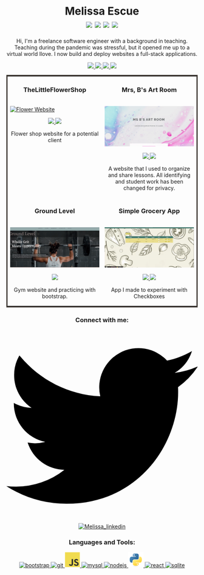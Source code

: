 <h1 align="center"> Melissa Escue </br> 
    <img src="https://img.shields.io/static/v1?label=|&message=JavaScript&color=23555f&style=plastic&logo=javascript&logo-color=white"/>
    <img src="https://img.shields.io/static/v1?label=|&message=CSS&color=23555f&style=plastic&logo=css3&logo-color=white"/>
    <img src="https://img.shields.io/static/v1?label=|&message=NodeJS&color=23555f&style=plastic&logo=node.js&logo-color=white"/>
    <img src="https://img.shields.io/static/v1?label=|&message=MongoDB&color=23555f&style=plastic&logo=mongodb&logo-color=white"/>
    </h1>
    
<p align="center">Hi, I'm a freelance software engineer with a background in teaching. Teaching during the pandemic was stressful, but it opened me up to a virtual world Ilove. I now build and deploy websites a full-stack applications.
<!-- Hi, I'm a freelance software engineer with a background in teaching. Teaching during the pandemic was stressful, but it opened me up to a virtual world I love. I nowbuild and deploy websites a full-stack applications. -->
</p>
    
<p align="center">
  <a href="https://melissaescue.netlify.app/" target="_blank">
    <img src="https://img.shields.io/static/v1?label=|&message=WEBSITE&color=23555f&style=plastic&logo=react&logo-color=white"/>
  </a>
  <a href="https://www.linkedin.com/in/melissaescue/.com" target="_blank">
    <img src="https://img.shields.io/static/v1?label=|&message=LINKEDIN&color=cdf998&style=plastic&logo=linkedin&logo-color=white"/>
  </a>
  <a href="https://angel.co/u/melissa-escue" target="_blank">
      <img src="https://img.shields.io/static/v1?label=|&message=ANGEL-LIST&color=cdf998&style=plastic&logo=angellist&logo-color=white"/>
  </a>
  <a href="melissaEscueSoftwareEngineer.docx.pdf" target="_blank">
      <img src="https://img.shields.io/static/v1?label=|&message=RESUME&color=23555f&style=plastic&logo=adobeacrobatreader&logo-color=white"/>
  </a>
</p>
    
<table align="center" bordercolor="#3B3530">
        <tr>
            <td width="50%" valign="top">
                <h3 align="center">TheLittleFlowerShop</h3>
                <br />
                    <a target="_blank" href="https://melissaescue.netlify.app/thelittleflowershop/">
                    <img src="theLittleFlowerShop.gif" width="100%"  alt="Flower Website"/>
                </a>
                <br />
                <p align="center">
                     <a href="https://github.com/missmae448/flowerShop" target="_blank">
                        <img src="https://img.shields.io/static/v1?label=|&message=REPO&color=23555f&style=plastic&logo=github&logo-color=white"/>
                    </a>
                    <a href="https://melissaescue.netlify.app/thelittleflowershop/" target="_blank">
                        <img src="https://img.shields.io/static/v1?label=|&message=WEBSITE&color=23555f&style=plastic&logo=html5&logo-color=white"/>
                    </a>
                <p align="center">Flower shop website for a potential client</p>
            </td>
            <td width="50%" valign="top">
                <h3 align="center">Mrs, B's Art Room</h3>
                <br />
                    <a target="_blank" href="https://melissaescue.netlify.app/art%20blog/index.html">
                    <img src="class.gif" width="100%"  alt="Art Website"/>
                </a>
                <br />
                <p align="center">
                    <a href="https://github.com/missmae448/Artblog" target="_blank">
                        <img src="https://img.shields.io/static/v1?label=|&message=REPO&color=23555f&style=plastic&logo=github&logo-color=white"/>
                    </a>
                    <a href="https://melissaescue.netlify.app/art%20blog/index.html" target="_blank">
                        <img src="https://img.shields.io/static/v1?label=|&message=WEBSITE&color=23555f&style=plastic&logo=html5&logo-color=white"/>
                    </a>
                </p>
                <p align="center">A website that I used to organize and share lessons. All identifying and student work has been changed for privacy.</p>
            </td>
        </tr>
        <tr>
            <td width="50%" valign="top">
                <h3 align="center">Ground Level </h3>
                <br />
                    <a target="_blank" href="https://melissaescue.netlify.app/wireframe/wireframe.html">
                    <img src="gym.gif" width="100%"  alt="Coding MeetUp"/>
                </a>
                <br />
                <p align="center">
                    <a href="https://melissaescue.netlify.app/wireframe/wireframe.html" target="_blank">
                        <img src="https://img.shields.io/static/v1?label=|&message=WEBSITE&color=23555f&style=plastic&logo=wordpress&logo-color=white"/>
                    </a>
                <p align="center">Gym website and practicing with bootstrap.</p>
            </td>
            <td width="50%" valign="top">
                <h3 align="center">Simple Grocery App</h3>
                <br />
                    <a target="_blank" href="https://fresh-grocery.herokuapp.com/">
                    <img src="grocery.gif" width="100%"  alt="Coding MeetUp"/>
                </a>
                <br />
                <p align="center">
                    <a href="https://github.com/missmae448/grocery-list-app" target="_blank">
                        <img src="https://img.shields.io/static/v1?label=|&message=REPO&color=23555f&style=plastic&logo=github&logo-color=white"/>
                    </a>
                    <a href="https://fresh-grocery.herokuapp.com/" target="_blank">
                        <img src="https://img.shields.io/static/v1?label=|&message=WEBSITE&color=23555f&style=plastic&logo=html5&logo-color=white"/>
                    </a>
                </p>
                <p align="center">App I made to experiment with Checkboxes</p>
            </td>
        </tr>
       <!-- <tr>
            <td width="50%" valign="top">
                <h3 align="center">A</h3>
                <br />
                    <a target="_blank" href="">
                    <img src= width="100%"  alt="Coding MeetUp"/>
                </a>
                <br />
                <p align="center">
                    <a href="/" target="_blank">
                        <img src="https://img.shields.io/static/v1?label=|&message=WEBSITE&color=23555f&style=plastic&logo=wordpress&logo-color=white"/>
                    </a>
                <p align="center">Coaching for runners</p>
            </td>
            <td width="50%" valign="top">
                <h3 align="center">Portfolio</h3>
                <br />
                    <a target="_blank" href="">
                    <img src= width="100%"  alt="Coding MeetUp"/>
                </a>
                <br />
                <p align="center">
                    <a href="" target="_blank">
                        <img src="https://img.shields.io/static/v1?label=|&message=REPO&color=23555f&style=plastic&logo=github&logo-color=white"/>
                    </a>
                    <a href="" target="_blank">
                        <img src="https://img.shields.io/static/v1?label=|&message=WEBSITE&color=23555f&style=plastic&logo=html5&logo-color=white"/>
                    </a>
                </p>
                <p align="center">Personal portfolio page</p>
            </td>
        </tr> -->
    </table>



<h3 align="center">Connect with me:</h3>
<p align="center">
<a href="https://twitter.com/mel54924853" target="blank"><svg role="img" xmlns="http://www.w3.org/2000/svg" viewBox="0 0 24 24"><title>Twitter icon</title><path d="M23.953 4.57a10 10 0 01-2.825.775 4.958 4.958 0 002.163-2.723c-.951.555-2.005.959-3.127 1.184a4.92 4.92 0 00-8.384 4.482C7.69 8.095 4.067 6.13 1.64 3.162a4.822 4.822 0 00-.666 2.475c0 1.71.87 3.213 2.188 4.096a4.904 4.904 0 01-2.228-.616v.06a4.923 4.923 0 003.946 4.827 4.996 4.996 0 01-2.212.085 4.936 4.936 0 004.604 3.417 9.867 9.867 0 01-6.102 2.105c-.39 0-.779-.023-1.17-.067a13.995 13.995 0 007.557 2.209c9.053 0 13.998-7.496 13.998-13.985 0-.21 0-.42-.015-.63A9.935 9.935 0 0024 4.59z"  alt="Melissa_Twitter" height="30" width="40"></svg></a>
<a href="https://www.linkedin.com/in/melissaescue/" target="blank"><img align="center" src="https://raw.githubusercontent.com/rahuldkjain/github-profile-readme-generator/mastersrc/images/icons/Social/linked-in-alt.svg" alt="Melissa_linkedin" height="30" width="40" /></a>
</p>

<h3 align="center">Languages and Tools:</h3>
<p align="center"> <a href="https://getbootstrap.com" target="_blank" rel="noreferrer"> <img src="https://raw.githubusercontent.com/devicons/devicon/master/icons/bootstrapbootstrap-plain-wordmark.svg" alt="bootstrap" width="40" height="40"/> </a> <a href="https://git-scm.com/" target="_blank" rel="noreferrer"> <img src="https://wwwvectorlogo.zone/logos/git-scm/git-scm-icon.svg" alt="git" width="40" height="40"/> </a> <a href="https://developer.mozilla.org/en-US/docs/Web/JavaScript" target="_blank"rel="noreferrer"> <img src="https://raw.githubusercontent.com/devicons/devicon/master/icons/javascript/javascript-original.svg" alt="javascript" width="40" height="40"/> <a> <a href="https://www.mysql.com/" target="_blank" rel="noreferrer"> <img src="https://raw.githubusercontent.com/devicons/devicon/master/icons/mysqlmysql-original-wordmark.svg" alt="mysql" width="40" height="40"/> </a> <a href="https://nodejs.org" target="_blank" rel="noreferrer"> <img src="https://rawgithubusercontent.com/devicons/devicon/master/icons/nodejs/nodejs-original-wordmark.svg" alt="nodejs" width="40" height="40"/> </a> <a href="https://www.python.org"target="_blank" rel="noreferrer"> <img src="https://raw.githubusercontent.com/devicons/devicon/master/icons/python/python-original.svg" alt="python" width="40" height="40"> </a> <a href="https://reactjs.org/" target="_blank" rel="noreferrer"> <img src="https://raw.githubusercontent.com/devicons/devicon/master/icons/reactreact-original-wordmark.svg" alt="react" width="40" height="40"/> </a> <a href="https://www.sqlite.org/" target="_blank" rel="noreferrer"> <img src="https://www.vectorlogozone/logos/sqlite/sqlite-icon.svg" alt="sqlite" width="40" height="40"/> </a> </p>
    